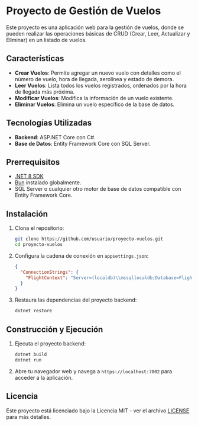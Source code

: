 # Proyecto de Gestión de Vuelos

Este proyecto es una aplicación web para la gestión de vuelos, donde se pueden realizar las operaciones básicas de CRUD (Crear, Leer, Actualizar y Eliminar) en un listado de vuelos.

## Características

- **Crear Vuelos**: Permite agregar un nuevo vuelo con detalles como el número de vuelo, hora de llegada, aerolínea y estado de demora.
- **Leer Vuelos**: Lista todos los vuelos registrados, ordenados por la hora de llegada más próxima.
- **Modificar Vuelos**: Modifica la información de un vuelo existente.
- **Eliminar Vuelos**: Elimina un vuelo específico de la base de datos.

## Tecnologías Utilizadas

- **Backend**: ASP.NET Core con C#.
- **Base de Datos**: Entity Framework Core con SQL Server.

## Prerrequisitos

- [.NET 8 SDK](https://dotnet.microsoft.com/download/dotnet/8.0)
- [Bun](https://bun.sh/) instalado globalmente.
- SQL Server o cualquier otro motor de base de datos compatible con Entity Framework Core.

## Instalación

1. Clona el repositorio:

    ```bash
    git clone https://github.com/usuario/proyecto-vuelos.git
    cd proyecto-vuelos
    ```

2. Configura la cadena de conexión en `appsettings.json`:

    ```json
    {
      "ConnectionStrings": {
        "FlightContext": "Server=(localdb)\\mssqllocaldb;Database=FlightDB;Trusted_Connection=True;"
      }
    }
    ```

3. Restaura las dependencias del proyecto backend:

    ```bash
    dotnet restore
    ```

## Construcción y Ejecución

1. Ejecuta el proyecto backend:

    ```bash
    dotnet build
    dotnet run
    ```

2. Abre tu navegador web y navega a `https://localhost:7002` para acceder a la aplicación.

## Licencia

Este proyecto está licenciado bajo la Licencia MIT - ver el archivo [LICENSE](LICENSE) para más detalles.
